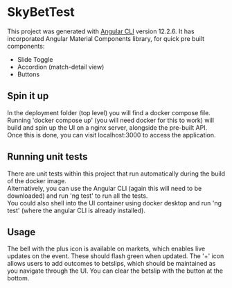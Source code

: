 # SkyBetTest

This project was generated with [Angular CLI](https://github.com/angular/angular-cli) version 12.2.6.
It has incorporated Angular Material Components library, for quick pre built components:
- Slide Toggle
- Accordion (match-detail view)
- Buttons

## Spin it up

In the deployment folder (top level) you will find a docker compose file. <br>
Running 'docker compose up' (you will need docker for this to work) will build and spin up the UI on a nginx server, alongside the pre-built API. <br>
Once this is done, you can visit localhost:3000 to access the application. <br>

## Running unit tests

There are unit tests within this project that run automatically during the build of the docker image. <br>
Alternatively, you can use the Angular CLI (again this will need to be downloaded) and run 'ng test' to run all the tests. <br>
You could also shell into the UI container using docker desktop and run 'ng test' (where the angular CLI is already installed). <br>
 
## Usage

The bell with the plus icon is available on markets, which enables live updates on the event. 
These should flash green when updated.
The '+' icon allows users to add outcomes to betslips, which should be maintained as you navigate through the UI. You can clear the betslip with the button at the bottom.
